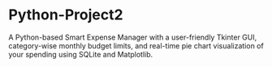 # Python-Project2
A Python-based Smart Expense Manager with a user-friendly Tkinter GUI, category-wise monthly budget limits, and real-time pie chart visualization of your spending using SQLite and Matplotlib.
